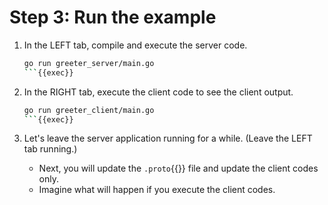 # Step 3: Run the example

1. In the LEFT tab, compile and execute the server code.

    ```bash
    go run greeter_server/main.go
    ```{{exec}}

1. In the RIGHT tab, execute the client code to see the client output.

    ```bash
    go run greeter_client/main.go
    ```{{exec}}

1. Let's leave the server application running for a while. (Leave the LEFT tab running.)

    - Next, you will update the `.proto`{{}} file and update the client codes only.
    - Imagine what will happen if you execute the client codes.
